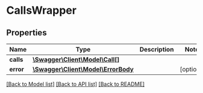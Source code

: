 # CallsWrapper

## Properties
Name | Type | Description | Notes
------------ | ------------- | ------------- | -------------
**calls** | [**\Swagger\Client\Model\Call[]**](Call.md) |  | 
**error** | [**\Swagger\Client\Model\ErrorBody**](ErrorBody.md) |  | [optional] 

[[Back to Model list]](../README.md#documentation-for-models) [[Back to API list]](../README.md#documentation-for-api-endpoints) [[Back to README]](../README.md)


